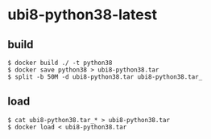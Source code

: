 # ubi8-python38-latest


## build

```
$ docker build ./ -t python38
$ docker save python38 > ubi8-python38.tar
$ split -b 50M -d ubi8-python38.tar ubi8-python38.tar_ 
```

## load

```
$ cat ubi8-python38.tar_* > ubi8-python38.tar
$ docker load < ubi8-python38.tar
```

